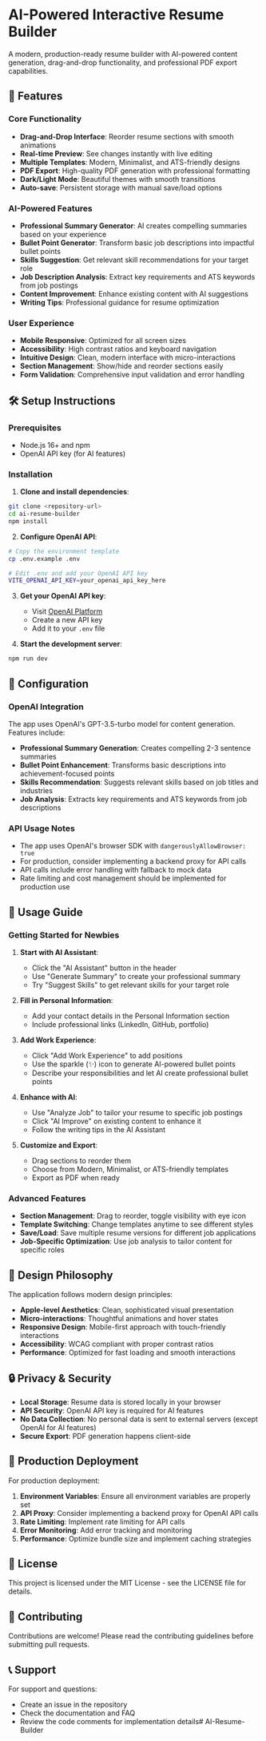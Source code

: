# AI-Powered Interactive Resume Builder

A modern, production-ready resume builder with AI-powered content generation, drag-and-drop functionality, and professional PDF export capabilities.

## 🚀 Features

### Core Functionality
- **Drag-and-Drop Interface**: Reorder resume sections with smooth animations
- **Real-time Preview**: See changes instantly with live editing
- **Multiple Templates**: Modern, Minimalist, and ATS-friendly designs
- **PDF Export**: High-quality PDF generation with professional formatting
- **Dark/Light Mode**: Beautiful themes with smooth transitions
- **Auto-save**: Persistent storage with manual save/load options

### AI-Powered Features
- **Professional Summary Generator**: AI creates compelling summaries based on your experience
- **Bullet Point Generator**: Transform basic job descriptions into impactful bullet points
- **Skills Suggestion**: Get relevant skill recommendations for your target role
- **Job Description Analysis**: Extract key requirements and ATS keywords from job postings
- **Content Improvement**: Enhance existing content with AI suggestions
- **Writing Tips**: Professional guidance for resume optimization

### User Experience
- **Mobile Responsive**: Optimized for all screen sizes
- **Accessibility**: High contrast ratios and keyboard navigation
- **Intuitive Design**: Clean, modern interface with micro-interactions
- **Section Management**: Show/hide and reorder sections easily
- **Form Validation**: Comprehensive input validation and error handling

## 🛠️ Setup Instructions

### Prerequisites
- Node.js 16+ and npm
- OpenAI API key (for AI features)

### Installation

1. **Clone and install dependencies**:
```bash
git clone <repository-url>
cd ai-resume-builder
npm install
```

2. **Configure OpenAI API**:
```bash
# Copy the environment template
cp .env.example .env

# Edit .env and add your OpenAI API key
VITE_OPENAI_API_KEY=your_openai_api_key_here
```

3. **Get your OpenAI API key**:
   - Visit [OpenAI Platform](https://platform.openai.com/api-keys)
   - Create a new API key
   - Add it to your `.env` file

4. **Start the development server**:
```bash
npm run dev
```

## 🔧 Configuration

### OpenAI Integration
The app uses OpenAI's GPT-3.5-turbo model for content generation. Features include:

- **Professional Summary Generation**: Creates compelling 2-3 sentence summaries
- **Bullet Point Enhancement**: Transforms basic descriptions into achievement-focused points
- **Skills Recommendation**: Suggests relevant skills based on job titles and industries
- **Job Analysis**: Extracts key requirements and ATS keywords from job descriptions

### API Usage Notes
- The app uses OpenAI's browser SDK with `dangerouslyAllowBrowser: true`
- For production, consider implementing a backend proxy for API calls
- API calls include error handling with fallback to mock data
- Rate limiting and cost management should be implemented for production use

## 📱 Usage Guide

### Getting Started for Newbies

1. **Start with AI Assistant**:
   - Click the "AI Assistant" button in the header
   - Use "Generate Summary" to create your professional summary
   - Try "Suggest Skills" to get relevant skills for your target role

2. **Fill in Personal Information**:
   - Add your contact details in the Personal Information section
   - Include professional links (LinkedIn, GitHub, portfolio)

3. **Add Work Experience**:
   - Click "Add Work Experience" to add positions
   - Use the sparkle (✨) icon to generate AI-powered bullet points
   - Describe your responsibilities and let AI create professional bullet points

4. **Enhance with AI**:
   - Use "Analyze Job" to tailor your resume to specific job postings
   - Click "AI Improve" on existing content to enhance it
   - Follow the writing tips in the AI Assistant

5. **Customize and Export**:
   - Drag sections to reorder them
   - Choose from Modern, Minimalist, or ATS-friendly templates
   - Export as PDF when ready

### Advanced Features

- **Section Management**: Drag to reorder, toggle visibility with eye icon
- **Template Switching**: Change templates anytime to see different styles
- **Save/Load**: Save multiple resume versions for different job applications
- **Job-Specific Optimization**: Use job analysis to tailor content for specific roles

## 🎨 Design Philosophy

The application follows modern design principles:

- **Apple-level Aesthetics**: Clean, sophisticated visual presentation
- **Micro-interactions**: Thoughtful animations and hover states
- **Responsive Design**: Mobile-first approach with touch-friendly interactions
- **Accessibility**: WCAG compliant with proper contrast ratios
- **Performance**: Optimized for fast loading and smooth interactions

## 🔒 Privacy & Security

- **Local Storage**: Resume data is stored locally in your browser
- **API Security**: OpenAI API key is required for AI features
- **No Data Collection**: No personal data is sent to external servers (except OpenAI for AI features)
- **Secure Export**: PDF generation happens client-side

## 🚀 Production Deployment

For production deployment:

1. **Environment Variables**: Ensure all environment variables are properly set
2. **API Proxy**: Consider implementing a backend proxy for OpenAI API calls
3. **Rate Limiting**: Implement rate limiting for API calls
4. **Error Monitoring**: Add error tracking and monitoring
5. **Performance**: Optimize bundle size and implement caching strategies

## 📄 License

This project is licensed under the MIT License - see the LICENSE file for details.

## 🤝 Contributing

Contributions are welcome! Please read the contributing guidelines before submitting pull requests.

## 📞 Support

For support and questions:
- Create an issue in the repository
- Check the documentation and FAQ
- Review the code comments for implementation details#   A I - R e s u m e - B u i l d e r  
 